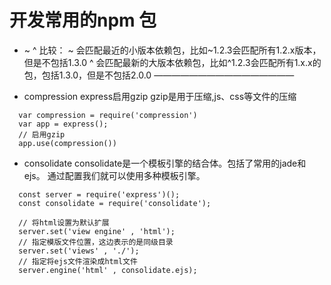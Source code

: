 # 开发常用的npm 包

* ~ ^ 比较：
~ 会匹配最近的小版本依赖包，比如~1.2.3会匹配所有1.2.x版本，但是不包括1.3.0
^ 会匹配最新的大版本依赖包，比如^1.2.3会匹配所有1.x.x的包，包括1.3.0，但是不包括2.0.0
————————————————

* compression express启用gzip gzip是用于压缩,js、css等文件的压缩 
```
  var compression = require('compression')
  var app = express();
  // 启用gzip
  app.use(compression())
```

* consolidate consolidate是一个模板引擎的结合体。包括了常用的jade和ejs。
通过配置我们就可以使用多种模板引擎。

```
  const server = require('express')();
  const consolidate = require('consolidate');

  // 将html设置为默认扩展
  server.set('view engine' , 'html');
  // 指定模版文件位置，这边表示的是同级目录
  server.set('views' , './');
  // 指定将ejs文件渲染成html文件
  server.engine('html' , consolidate.ejs);
```